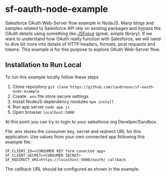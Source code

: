 # sf-oauth-node-example
Salesforce OAuth Web-Server flow example in NodeJS. Many blogs and samples related to Salesforce API rely on existing packages and bypass the OAuth details using something like [JSForce](https://jsforce.github.io/) (great, simple library). If we want to understand how OAuth really function with Salesforce, we will need to dive bit more into details of HTTP headers, formats, post requests and tokens. This example is for this purpose to explore OAuth Web-Server flow.

## Installation to Run Local
To run this example locally follow these steps

1. Clone repository `git clone https://github.com/iandrosov/sf-oauth-node-example`
1. Create `.env` file store secure settings
1. Install NodeJS dependency modules `npm install`
1. Run app server `node app.js`
1. Open browser `localhost:5000` 

At this point you can try to login to your salesforce org Develper/Sandbox.

File .env stores the consumer key, secret and redirect URL for this application. Use values from your own connected app following this example file:

```
SF_CLIENT_ID=<CONSUMER KEY form conected app>
SF_CLIENT_SECRET=<CONSUMER SECRET>
SF_REDIRECT_URI=https://localhost:5000/oauth/_callback
```

The callback URL should be configured as shown in the example.